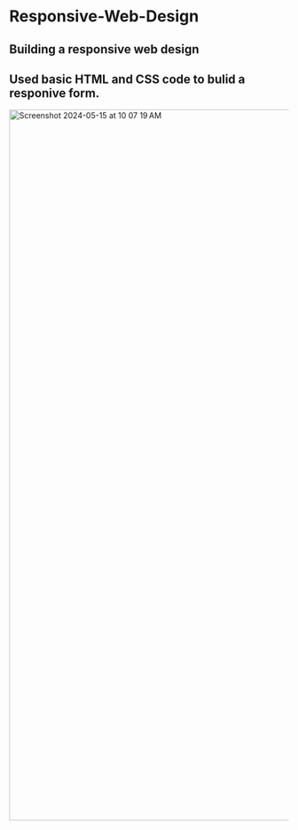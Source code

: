 # Responsive-Web-Design
## Building a responsive web design  
## Used basic HTML and CSS code to bulid a responive form.
<img width="1280" alt="Screenshot 2024-05-15 at 10 07 19 AM" src="https://github.com/VijayKumarMahto/Responsive-Web-Design/assets/98145692/28b39ef4-9cbd-4aa4-92e6-6b44db2b432d">
